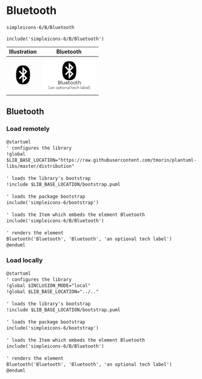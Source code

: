 # Bluetooth


```text
simpleicons-6/B/Bluetooth
```

```text
include('simpleicons-6/B/Bluetooth')
```



| Illustration | Bluetooth |
| :---: | :---: |
| ![illustration for Illustration](../../simpleicons-6/B/Bluetooth.png) | ![illustration for Bluetooth](../../simpleicons-6/B/Bluetooth.Local.png) |




## Bluetooth

### Load remotely
```plantuml
@startuml
' configures the library
!global $LIB_BASE_LOCATION="https://raw.githubusercontent.com/tmorin/plantuml-libs/master/distribution"

' loads the library's bootstrap
!include $LIB_BASE_LOCATION/bootstrap.puml

' loads the package bootstrap
include('simpleicons-6/bootstrap')

' loads the Item which embeds the element Bluetooth
include('simpleicons-6/B/Bluetooth')

' renders the element
Bluetooth('Bluetooth', 'Bluetooth', 'an optional tech label')
@enduml
```

### Load locally
```plantuml
@startuml
' configures the library
!global $INCLUSION_MODE="local"
!global $LIB_BASE_LOCATION="../.."

' loads the library's bootstrap
!include $LIB_BASE_LOCATION/bootstrap.puml

' loads the package bootstrap
include('simpleicons-6/bootstrap')

' loads the Item which embeds the element Bluetooth
include('simpleicons-6/B/Bluetooth')

' renders the element
Bluetooth('Bluetooth', 'Bluetooth', 'an optional tech label')
@enduml
```

